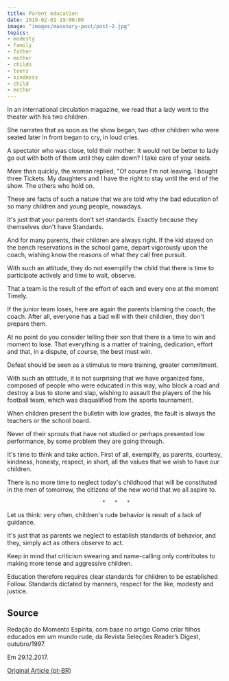 ```yaml
---
title: Parent education
date: 2019-02-01 19:00:00
image: "images/masonary-post/post-2.jpg"
topics: 
- modesty
- family
- father
- mother
- childs
- teens
- kindness
- child
- mother
---
```


In an international circulation magazine, we read that a lady went to the theater
with his two children.

She narrates that as soon as the show began, two other children who were
seated later in front began to cry, in loud cries.

A spectator who was close, told their mother: It would not be better to
lady go out with both of them until they calm down? I take care of your seats.

More than quickly, the woman replied, "Of course I'm not leaving. I bought three
Tickets. My daughters and I have the right to stay until the end of the show.
The others who hold on.

These are facts of such a nature that we are told why the bad education of so many
children and young people, nowadays.

It's just that your parents don't set standards. Exactly because they themselves don't have
Standards.

And for many parents, their children are always right. If the kid stayed on the bench
reservations in the school game, depart vigorously upon the coach, wishing
know the reasons of what they call free pursuit.

With such an attitude, they do not exemplify the child that there is time to participate
actively and time to wait, observe.

That a team is the result of the effort of each and every one at the moment
Timely.

If the junior team loses, here are again the parents blaming the coach, the coach.
After all, everyone has a bad will with their children, they don't prepare them.

At no point do you consider telling their son that there is a time to win and moment
to lose. That everything is a matter of training, dedication, effort and that, in a
dispute, of course, the best must win.

Defeat should be seen as a stimulus to more training, greater commitment.

With such an attitude, it is not surprising that we have organized fans,
composed of people who were educated in this way, who block a road
and destroy a bus to stone and slap, wishing to assault the players of the
his football team, which was disqualified from the sports tournament.

When children present the bulletin with low grades, the fault is always the
teachers or the school board.

Never of their sprouts that have not studied or perhaps presented low
performance, by some problem they are going through.

It's time to think and take action. First of all, exemplify, as parents,
courtesy, kindness, honesty, respect, in short, all the values that
we wish to have our children.

There is no more time to neglect today's childhood that will be constituted in the
men of tomorrow, the citizens of the new world that we all aspire to.

                                   *   *   *

Let us think: very often, children's rude behavior is
result of a lack of guidance.

It's just that as parents we neglect to establish standards of behavior, and they,
simply act as others observe to act.

Keep in mind that criticism swearing and name-calling only contributes to making
more tense and aggressive children.

Education therefore requires clear standards for children to be established
Follow. Standards dictated by manners, respect for the like,
modesty and justice.

## Source
Redação do Momento Espírita, com base no artigo
Como criar filhos educados em um mundo rude, da
Revista Seleções Reader’s Digest, outubro/1997.

Em 29.12.2017.


[Original Article (pt-BR)](http://momento.com.br/pt/ler_texto.php?id=5298)
